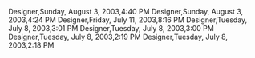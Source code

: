 ﻿Designer,Sunday, August 3, 2003,4:40 PMDesigner,Sunday, August 3, 2003,4:24 PMDesigner,Friday, July 11, 2003,8:16 PMDesigner,Tuesday, July 8, 2003,3:01 PMDesigner,Tuesday, July 8, 2003,3:00 PMDesigner,Tuesday, July 8, 2003,2:19 PMDesigner,Tuesday, July 8, 2003,2:18 PM